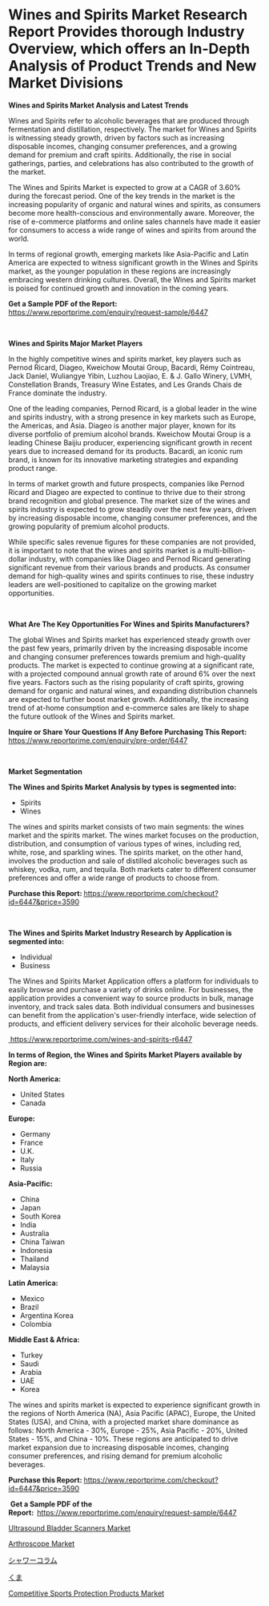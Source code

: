 <p><h1>Wines and Spirits Market Research Report Provides thorough Industry Overview, which offers an In-Depth Analysis of Product Trends and New Market Divisions</h1></p><p><strong>Wines and Spirits Market Analysis and Latest Trends</strong></p>
<p><p>Wines and Spirits refer to alcoholic beverages that are produced through fermentation and distillation, respectively. The market for Wines and Spirits is witnessing steady growth, driven by factors such as increasing disposable incomes, changing consumer preferences, and a growing demand for premium and craft spirits. Additionally, the rise in social gatherings, parties, and celebrations has also contributed to the growth of the market.</p><p>The Wines and Spirits Market is expected to grow at a CAGR of 3.60% during the forecast period. One of the key trends in the market is the increasing popularity of organic and natural wines and spirits, as consumers become more health-conscious and environmentally aware. Moreover, the rise of e-commerce platforms and online sales channels have made it easier for consumers to access a wide range of wines and spirits from around the world.</p><p>In terms of regional growth, emerging markets like Asia-Pacific and Latin America are expected to witness significant growth in the Wines and Spirits market, as the younger population in these regions are increasingly embracing western drinking cultures. Overall, the Wines and Spirits market is poised for continued growth and innovation in the coming years.</p></p>
<p><strong>Get a Sample PDF of the Report:&nbsp;</strong> <a href="https://www.reportprime.com/enquiry/request-sample/6447">https://www.reportprime.com/enquiry/request-sample/6447</a></p>
<p>&nbsp;</p>
<p><strong>Wines and Spirits Major Market Players</strong></p>
<p><p>In the highly competitive wines and spirits market, key players such as Pernod Ricard, Diageo, Kweichow Moutai Group, Bacardi, Rémy Cointreau, Jack Daniel, Wuliangye Yibin, Luzhou Laojiao, E. & J. Gallo Winery, LVMH, Constellation Brands, Treasury Wine Estates, and Les Grands Chais de France dominate the industry.</p><p>One of the leading companies, Pernod Ricard, is a global leader in the wine and spirits industry, with a strong presence in key markets such as Europe, the Americas, and Asia. Diageo is another major player, known for its diverse portfolio of premium alcohol brands. Kweichow Moutai Group is a leading Chinese Baijiu producer, experiencing significant growth in recent years due to increased demand for its products. Bacardi, an iconic rum brand, is known for its innovative marketing strategies and expanding product range.</p><p>In terms of market growth and future prospects, companies like Pernod Ricard and Diageo are expected to continue to thrive due to their strong brand recognition and global presence. The market size of the wines and spirits industry is expected to grow steadily over the next few years, driven by increasing disposable income, changing consumer preferences, and the growing popularity of premium alcohol products.</p><p>While specific sales revenue figures for these companies are not provided, it is important to note that the wines and spirits market is a multi-billion-dollar industry, with companies like Diageo and Pernod Ricard generating significant revenue from their various brands and products. As consumer demand for high-quality wines and spirits continues to rise, these industry leaders are well-positioned to capitalize on the growing market opportunities.</p></p>
<p>&nbsp;</p>
<p><strong>What Are The Key Opportunities For Wines and Spirits Manufacturers?</strong></p>
<p><p>The global Wines and Spirits market has experienced steady growth over the past few years, primarily driven by the increasing disposable income and changing consumer preferences towards premium and high-quality products. The market is expected to continue growing at a significant rate, with a projected compound annual growth rate of around 6% over the next five years. Factors such as the rising popularity of craft spirits, growing demand for organic and natural wines, and expanding distribution channels are expected to further boost market growth. Additionally, the increasing trend of at-home consumption and e-commerce sales are likely to shape the future outlook of the Wines and Spirits market.</p></p>
<p><strong>Inquire or Share Your Questions If Any Before Purchasing This Report:</strong> <a href="https://www.reportprime.com/enquiry/pre-order/6447">https://www.reportprime.com/enquiry/pre-order/6447</a></p>
<p>&nbsp;</p>
<p><strong>Market Segmentation</strong></p>
<p><strong>The Wines and Spirits Market Analysis by types is segmented into:</strong></p>
<p><ul><li>Spirits</li><li>Wines</li></ul></p>
<p><p>The wines and spirits market consists of two main segments: the wines market and the spirits market. The wines market focuses on the production, distribution, and consumption of various types of wines, including red, white, rose, and sparkling wines. The spirits market, on the other hand, involves the production and sale of distilled alcoholic beverages such as whiskey, vodka, rum, and tequila. Both markets cater to different consumer preferences and offer a wide range of products to choose from.</p></p>
<p><strong>Purchase this Report:&nbsp;</strong><a href="https://www.reportprime.com/checkout?id=6447&price=3590">https://www.reportprime.com/checkout?id=6447&price=3590</a></p>
<p>&nbsp;</p>
<p><strong>The Wines and Spirits Market Industry Research by Application is segmented into:</strong></p>
<p><ul><li>Individual</li><li>Business</li></ul></p>
<p><p>The Wines and Spirits Market Application offers a platform for individuals to easily browse and purchase a variety of drinks online. For businesses, the application provides a convenient way to source products in bulk, manage inventory, and track sales data. Both individual consumers and businesses can benefit from the application's user-friendly interface, wide selection of products, and efficient delivery services for their alcoholic beverage needs.</p></p>
<p><a href="https://www.reportprime.com/wines-and-spirits-r6447">&nbsp;https://www.reportprime.com/wines-and-spirits-r6447</a></p>
<p><strong>In terms of Region, the Wines and Spirits Market Players available by Region are:</strong></p>
<p>
    <p> <strong> North America: </strong>
        <ul>
            <li>United States</li>
            <li>Canada</li>
        </ul>
        </p> 
    <p> <strong> Europe: </strong>
        <ul>
            <li>Germany</li>
            <li>France</li>
            <li>U.K.</li>
            <li>Italy</li>
            <li>Russia</li>
        </ul>
        </p> 
    <p> <strong> Asia-Pacific: </strong>
        <ul>
            <li>China</li>
            <li>Japan</li>
            <li>South Korea</li>
            <li>India</li>
            <li>Australia</li>
            <li>China Taiwan</li>
            <li>Indonesia</li>
            <li>Thailand</li>
            <li>Malaysia</li>
        </ul>
        </p> 
    <p> <strong> Latin America: </strong>
        <ul>
            <li>Mexico</li>
            <li>Brazil</li>
            <li>Argentina Korea</li>
            <li>Colombia</li>
        </ul>
        </p> 
    <p> <strong> Middle East & Africa: </strong>
        <ul>
            <li>Turkey</li>
            <li>Saudi</li>
            <li>Arabia</li>
            <li>UAE</li>
            <li>Korea</li>
        </ul>
    </p>
    </p>
<p><p>The wines and spirits market is expected to experience significant growth in the regions of North America (NA), Asia Pacific (APAC), Europe, the United States (USA), and China, with a projected market share dominance as follows: North America - 30%, Europe - 25%, Asia Pacific - 20%, United States - 15%, and China - 10%. These regions are anticipated to drive market expansion due to increasing disposable incomes, changing consumer preferences, and rising demand for premium alcoholic beverages.</p></p>
<p><strong>Purchase this Report: </strong><a href="https://www.reportprime.com/checkout?id=6447&price=3590">https://www.reportprime.com/checkout?id=6447&price=3590</a></p>
<p>&nbsp;<strong>Get a Sample PDF of the Report:&nbsp;&nbsp;</strong><a href="https://www.reportprime.com/enquiry/request-sample/6447">https://www.reportprime.com/enquiry/request-sample/6447</a></p>
<p><strong></strong></p>
<p><p><a href="https://medium.com/@rebecca.smith5467/ultrasound-bladder-scanners-market-size-growth-and-industry-analysis-by-market-segmentation-and-021fcc6c9f44">Ultrasound Bladder Scanners Market</a></p><p><a href="https://medium.com/@rachel.baile55467/arthroscope-market-size-growth-and-industry-analysis-by-market-segmentation-and-regional-insights-9ef2f1ee98ed">Arthroscope Market</a></p><p><a href="https://medium.com/@khkjaxbn36/%E3%82%B7%E3%83%A3%E3%83%AF%E3%83%BC%E3%82%AB%E3%83%A9%E3%83%A0%E5%B8%82%E5%A0%B4-%E3%82%B0%E3%83%AD%E3%83%BC%E3%83%90%E3%83%AB%E3%81%8A%E3%82%88%E3%81%B3%E5%9C%B0%E5%9F%9F%E5%88%86%E6%9E%90-%E3%82%A8%E3%83%B3%E3%83%89%E3%83%A6%E3%83%BC%E3%82%B6%E3%83%BC-%E8%A3%BD%E5%93%81-%E5%9C%B0%E5%9F%9F%E3%82%92%E4%B8%AD%E5%BF%83%E3%81%AB-%E5%88%86%E6%9E%90%E3%81%A8%E4%BA%88%E6%B8%AC-2024-2031-5165eed68260">シャワーコラム</a></p><p><a href="https://medium.com/@royfoote921/%E4%B8%96%E7%95%8C%E3%81%AE%E3%83%9B%E3%82%B9%E5%B8%82%E5%A0%B4%E3%81%AE%E5%B0%86%E6%9D%A5%E3%81%AE%E3%83%88%E3%83%AC%E3%83%B3%E3%83%89-2024%E5%B9%B4%E3%81%8B%E3%82%892031%E5%B9%B4%E3%81%BE%E3%81%A7%E3%81%AE%E5%B8%82%E5%A0%B4%E3%81%AE%E8%A6%8B%E8%A7%A3%E3%81%A8%E5%88%86%E6%9E%90-170%E3%83%9A%E3%83%BC%E3%82%B8%E3%81%AB%E3%82%8F%E3%81%9F%E3%82%8B-5e18e5e96027">くま</a></p><p><a href="https://issuu.com/reportprime-2/docs/competitive-sports-protection-produ_7e40cd30a7acd0">Competitive Sports Protection Products Market</a></p></p>